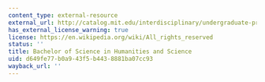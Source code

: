```yaml
---
content_type: external-resource
external_url: http://catalog.mit.edu/interdisciplinary/undergraduate-programs/degrees/humanities-science/
has_external_license_warning: true
license: https://en.wikipedia.org/wiki/All_rights_reserved
status: ''
title: Bachelor of Science in Humanities and Science
uid: d649fe77-b0a9-43f5-b443-8881ba07cc93
wayback_url: ''
---
```

